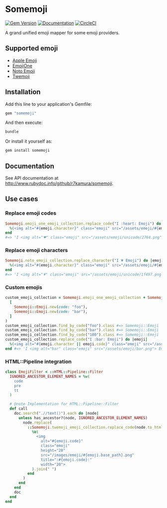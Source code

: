 # Somemoji

[![Gem Version](https://badge.fury.io/rb/somemoji.svg)](https://badge.fury.io/rb/somemoji)
[![Documentation](http://img.shields.io/badge/docs-rdoc.info-blue.svg)](http://www.rubydoc.info/github/r7kamura/somemoji)
[![CircleCI](https://circleci.com/gh/r7kamura/somemoji.svg?style=svg)](https://circleci.com/gh/r7kamura/somemoji)

A grand unified emoji mapper for some emoji providers.

## Supported emoji

- [Apple Emoji](https://support.apple.com/en-us/HT202332)
- [EmojiOne](https://github.com/Ranks/emojione)
- [Noto Emoji](https://github.com/googlei18n/noto-emoji)
- [Twemoji](https://github.com/twitter/twemoji)

## Installation

Add this line to your application's Gemfile:

```ruby
gem "somemoji"
```

And then execute:

```bash
bundle
```

Or install it yourself as:

```bash
gem install somemoji
```

## Documentation

See API documentation at http://www.rubydoc.info/github/r7kamura/somemoji.

## Use cases

### Replace emoji codes

```ruby
Somemoji.emoji_one_emoji_collection.replace_code("I :heart: Emoji") do |emoji|
  %(<img alt="#{emoji.character}" class="emoji" src="/assets/emoji/#{emoji.base_path}.png">)
end
#=> 'I <img alt="❤" class="emoji" src="/assets/emoji/unicode/2764.png"> Emoji'
```

### Replace emoji characters

```ruby
Somemoji.noto_emoji_collection.replace_character("I 💗 Emoji") do |emoji|
  %(<img alt="#{emoji.character}" class="emoji" src="/assets/emoji/#{emoji.base_path}.png">)
end
#=> 'I <img alt="💗" class="emoji" src="/assets/emoji/unicode/1f497.png"> Emoji'
```

### Custom emojis

```ruby
custom_emoji_collection = Somemoji.emoji_one_emoji_collection + Somemoji::EmojiCollection.new(
  [
    Somemoji::Emoji.new(code: "foo"),
    Somemoji::Emoji.new(code: "bar"),
  ]
)
custom_emoji_collection.find_by_code("foo").class #=> Somemoji::Emoji
custom_emoji_collection.find_by_code("bar").class #=> Somemoji::Emoji
custom_emoji_collection.find_by_code("100").class #=> Somemoji::Emoji
custom_emoji_collection.replace_code("I :bar: Emoji") do |emoji|
  %(<img alt="#{emoji.character || emoji.code}" class="emoji" src="/assets/emoji/#{emoji.base_path}.png">)
end #=> 'I <img alt="bar" class="emoji" src="/assets/emoji/bar.png"> Emoji'
```

### HTML::Pipeline integration

```ruby
class EmojiFilter < ::HTML::Pipeline::Filter
  IGNORED_ANCESTOR_ELEMENT_NAMES = %w(
    code
    pre
    tt
  )

  # @note Implementation for HTML::Pipeline::Filter
  def call
    doc.search(".//text()").each do |node|
      unless has_ancestor?(node, IGNORED_ANCESTOR_ELEMENT_NAMES)
        node.replace(
          ::Somemoji.twemoji_emoji_collection.replace_code(node.to_html) do |emoji|
            %W(
              <img
                alt="#{emoji.code}"
                class="emoji"
                height="20"
                src="/images/emoji/#{emoji.base_path}.png"
                title=":#{emoji.code}:"
                width="20">
            ).join(" ")
          end
        )
      end
    end
    doc
  end
end
```
